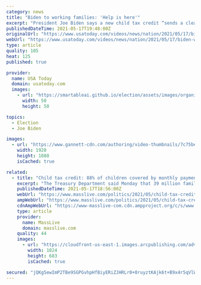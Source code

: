 ```yaml
---
category: news
title: "Biden to working families: 'Help is here'"
excerpt: "President Joe Biden says a new child tax credit “sends a clear and powerful message to American workers, working families with children: Help is here.\" 39 million families are set to receive monthly child payments beginning in July."
publishedDateTime: 2021-05-17T19:48:00Z
originalUrl: "https://www.usatoday.com/videos/news/nation/2021/05/17/biden-working-families-help-here/5134671001/"
webUrl: "https://www.usatoday.com/videos/news/nation/2021/05/17/biden-working-families-help-here/5134671001/"
type: article
quality: 105
heat: 125
published: true

provider:
  name: USA Today
  domain: usatoday.com
  images:
    - url: "https://smartableai.github.io/election/assets/images/organizations/usatoday.com-50x50.jpg"
      width: 50
      height: 50

topics:
  - Election
  - Joe Biden

images:
  - url: "https://www.gannett-cdn.com/authoring/video-thumbnails/7c75be8c-dca6-41d7-ac4b-b80419371f8e_poster.jpg?quality=10"
    width: 1920
    height: 1080
    isCached: true

related:
  - title: "Child tax credit: 88% of children covered by monthly payments starting in July as part of President Joe Biden’s COVID relief package"
    excerpt: "The Treasury Department said Monday that 39 million families are set to receive monthly child payments beginning on July 15. The payments are part of President Joe Biden’s $1.9 trillion coronavirus relief package,"
    publishedDateTime: 2021-05-17T18:56:00Z
    webUrl: "https://www.masslive.com/politics/2021/05/child-tax-credit-88-of-children-covered-by-monthly-payments-starting-in-july-as-part-of-president-joe-bidens-covid-relief-package.html"
    ampWebUrl: "https://www.masslive.com/politics/2021/05/child-tax-credit-88-of-children-covered-by-monthly-payments-starting-in-july-as-part-of-president-joe-bidens-covid-relief-package.html?outputType=amp"
    cdnAmpWebUrl: "https://www-masslive-com.cdn.ampproject.org/c/s/www.masslive.com/politics/2021/05/child-tax-credit-88-of-children-covered-by-monthly-payments-starting-in-july-as-part-of-president-joe-bidens-covid-relief-package.html?outputType=amp"
    type: article
    provider:
      name: MassLive
      domain: masslive.com
    quality: 44
    images:
      - url: "https://cloudfront-us-east-1.images.arcpublishing.com/advancelocal/RJQNYTGHYJCMJAGCH5BVNC5BIE.jpg"
        width: 1024
        height: 683
        isCached: true

secured: "jQKg5ewImP2TBe9SGPGvhpHfBiyERiZJHRLr0+0ruyztKAjk6t+B9x4r5qVlW6HukerFIic9v4kONCYq/fZJY1WtekKiZFsi13GC8Ls2Ee4GskHmxfEoi4pM8Z50mLKPQuoSp6zYlKHh8VCZo/uxNymN6tzHe69lTnYu2iu1zlkGC42S/jtU+qwPguoGUQRov12XhuQJmTfmr7rscyYlL3BMTTJ4b/vKb3+d1Iz8RSEDqdDbB+FZEVD7sztVyYOGZuysDLzY5ZN0Df5yH4Uup+dZuAeieL4Pnkm3q2A3Yx5VKgzA+MbaxO3ZSF2MZ1lLxGpK2aIvrQ45WlcjEK9OL4ZN9sRaMX7WAuC1gji+msU=;FDaLpflrsF/uOvde0opjBQ=="
---
```


